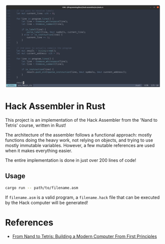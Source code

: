 ![](https://raw.githubusercontent.com/writeonlycode/hack-assembler/main/Screenshot%20from%202024-07-30%2012-34-28.png)

# Hack Assembler in Rust

This project is an implementation of the Hack Assembler from the 'Nand to
Tetris' course, written in Rust!

The architecture of the assembler follows a functional approach: mostly
functions doing the heavy work, not relying on objects, and trying to use
mostly immutable variables. However, a few mutable references are used when it
makes everything easier.

The entire implementation is done in just over 200 lines of code!

## Usage

```bash
cargo run -- path/to/filename.asm
```

If `filename.asm` is a valid program, a `filename.hack` file that can be
executed by the Hack computer will be generated!

# References

- [From Nand to Tetris: Building a Modern Computer From First Principles](https://www.nand2tetris.org/)
